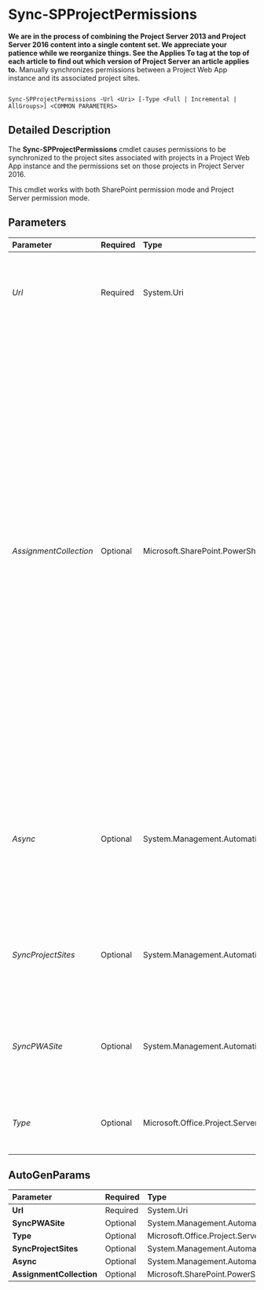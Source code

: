 

# Sync-SPProjectPermissions
 **We are in the process of combining the Project Server 2013 and Project Server 2016 content into a single content set. We appreciate your patience while we reorganize things. See the Applies To tag at the top of each article to find out which version of Project Server an article applies to.**
Manually synchronizes permissions between a Project Web App instance and its associated project sites.
  
    
    


```

Sync-SPProjectPermissions -Url <Uri> [-Type <Full | Incremental | AllGroups>] <COMMON PARAMETERS>

```


## Detailed Description

The **Sync-SPProjectPermissions** cmdlet causes permissions to be synchronized to the project sites associated with projects in a Project Web App instance and the permissions set on those projects in Project Server 2016.
  
    
    
This cmdlet works with both SharePoint permission mode and Project Server permission mode.
  
    
    

## Parameters



|**Parameter**|**Required**|**Type**|**Description**|
|:-----|:-----|:-----|:-----|
| _Url_ <br/> |Required  <br/> |System.Uri  <br/> |Specifies the URL of the Project Web App instance for which you want to synch permissions.  <br/> The type must be a valid URL, in the form http://<ServerName>/<PWAName>.  <br/> |
| _AssignmentCollection_ <br/> |Optional  <br/> |Microsoft.SharePoint.PowerShell.SPAssignmentCollection  <br/> |Manages objects for the purpose of proper disposal. Use of objects, such as **SPWeb** or **SPSite**, can use large amounts of memory and use of these objects in Windows PowerShell scripts requires proper memory management. Using the **SPAssignment** object, you can assign objects to a variable and dispose of the objects after they are needed to free up memory. When **SPWeb**, **SPSite**, or **SPSiteAdministration** objects are used, the objects are automatically disposed of if an assignment collection or the **Global** parameter is not used. <br/> > [!NOTE]> When the **Global** parameter is used, all objects are contained in the global store. If objects are not immediately used, or disposed of by using the **Stop-SPAssignment** command, an out-of-memory scenario can occur.          |
| _Async_ <br/> |Optional  <br/> |System.Management.Automation.SwitchParameter  <br/> |Specifies that the synchronization is placed in the Project Server queue. Omitting this flag causes the synchronization to occur immediately within the Microsoft PowerShell console.  <br/> This parameter is used with Project Server permission mode.  <br/> |
| _SyncProjectSites_ <br/> |Optional  <br/> |System.Management.Automation.SwitchParameter  <br/> |Triggers a synchronization of Project Server permissions to the project sites.  <br/> This parameter is used with Project Server permission mode.  <br/> |
| _SyncPWASite_ <br/> |Optional  <br/> |System.Management.Automation.SwitchParameter  <br/> |Triggers a synchronization of Project Server permissions to the PWA site.  <br/> This parameter is used with Project Server permission mode.  <br/> |
| _Type_ <br/> |Optional  <br/> |Microsoft.Office.Project.Server.Utility.SharePointPermissionModeSyncType  <br/> |Specifies the type of sync to perform: full or incremental.  <br/> This parameter is used with SharePoint permission mode.  <br/> |
   

## AutoGenParams



|**Parameter**|**Required**|**Type**|**Description**|
|:-----|:-----|:-----|:-----|
|**Url** <br/> |Required  <br/> |System.Uri  <br/> ||
|**SyncPWASite** <br/> |Optional  <br/> |System.Management.Automation.SwitchParameter  <br/> ||
|**Type** <br/> |Optional  <br/> |Microsoft.Office.Project.Server.Utility.SharePointPermissionModeSyncType  <br/> ||
|**SyncProjectSites** <br/> |Optional  <br/> |System.Management.Automation.SwitchParameter  <br/> ||
|**Async** <br/> |Optional  <br/> |System.Management.Automation.SwitchParameter  <br/> ||
|**AssignmentCollection** <br/> |Optional  <br/> |Microsoft.SharePoint.PowerShell.SPAssignmentCollection  <br/> ||
   